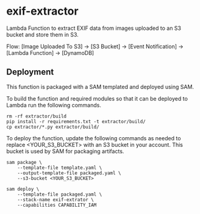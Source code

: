 # exif-extractor

Lambda Function to extract EXIF data from images uploaded to an S3 bucket and store them in S3.

Flow:
[Image Uploaded To S3] -> [S3 Bucket] -> [Event Notification] -> [Lambda Function] -> [DynamoDB]

## Deployment

This function is packaged with a SAM templated and deployed using SAM.

To build the function and required modules so that it can be deployed to Lambda run the following commands.

```
rm -rf extractor/build
pip install -r requirements.txt -t extractor/build/
cp extractor/*.py extractor/build/
```

To deploy the function, update the following commands as needed to replace <YOUR_S3_BUCKET> with an S3 bucket in your account. This bucket is used by SAM for packaging artifacts.

```
sam package \
    --template-file template.yaml \
    --output-template-file packaged.yaml \
    --s3-bucket <YOUR_S3_BUCKET>

sam deploy \
    --template-file packaged.yaml \
    --stack-name exif-extrator \
    --capabilities CAPABILITY_IAM
```
